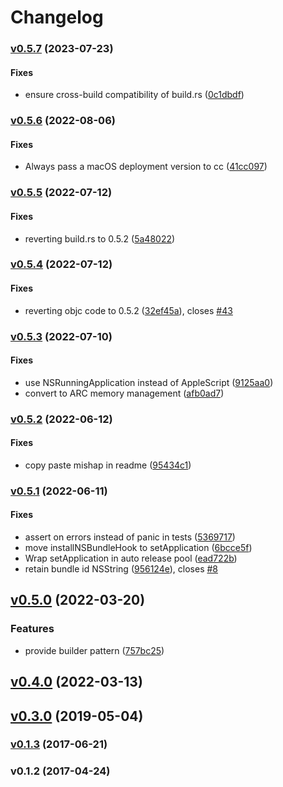 # Changelog

### [v0.5.7](https://github.com/hoodie/mac-notification-sys/compare/v0.5.6...v0.5.7) (2023-07-23)

#### Fixes

* ensure cross-build compatibility of build.rs
([0c1dbdf](https://github.com/hoodie/mac-notification-sys/commit/0c1dbdff92c34eb9189bafaf8683b4da0e63d9fd))

### [v0.5.6](https://github.com/hoodie/mac-notification-sys/compare/v0.5.5...v0.5.6) (2022-08-06)

#### Fixes

* Always pass a macOS deployment version to cc
([41cc097](https://github.com/hoodie/mac-notification-sys/commit/41cc09753b6802c7061ca8c2c7f226f131158dbe))

### [v0.5.5](https://github.com/hoodie/mac-notification-sys/compare/v0.5.4...v0.5.5) (2022-07-12)

#### Fixes

* reverting build.rs to 0.5.2
([5a48022](https://github.com/hoodie/mac-notification-sys/commit/5a480222e459f2d22cf18eb8f5d2b35ed37b105f))

### [v0.5.4](https://github.com/hoodie/mac-notification-sys/compare/v0.5.3...v0.5.4) (2022-07-12)

#### Fixes

* reverting objc code to 0.5.2
([32ef45a](https://github.com/hoodie/mac-notification-sys/commit/32ef45a555a6f716073a3a74080168686e6baac0)),
closes [#43](https://github.com/hoodie/mac-notification-sys/issues/43)

### [v0.5.3](https://github.com/hoodie/mac-notification-sys/compare/v0.5.2...v0.5.3) (2022-07-10)

#### Fixes

* use NSRunningApplication instead of AppleScript
([9125aa0](https://github.com/hoodie/mac-notification-sys/commit/9125aa0144457074efa6fc8872ab9c6e4a592021))
* convert to ARC memory management
([afb0ad7](https://github.com/hoodie/mac-notification-sys/commit/afb0ad77875475bd7d26411bdafd6cf230eff930))

### [v0.5.2](https://github.com/hoodie/mac-notification-sys/compare/v0.5.1...v0.5.2) (2022-06-12)

#### Fixes

* copy paste mishap in readme
([95434c1](https://github.com/hoodie/mac-notification-sys/commit/95434c18a9bbad3d4a5b14888383332d0e77d587))

### [v0.5.1](https://github.com/hoodie/mac-notification-sys/compare/v0.5.0...v0.5.1) (2022-06-11)

#### Fixes

* assert on errors instead of panic in tests
([5369717](https://github.com/hoodie/mac-notification-sys/commit/536971757ef395dd39613f3966569d96eb4eac06))
* move installNSBundleHook to setApplication
([6bcce5f](https://github.com/hoodie/mac-notification-sys/commit/6bcce5f194425667997bfc255cbf54f0ecfda89c))
* Wrap setApplication in auto release pool
([ead722b](https://github.com/hoodie/mac-notification-sys/commit/ead722bad1e1c76846f84d08594a7764c6f48f2d))
* retain bundle id NSString
([956124e](https://github.com/hoodie/mac-notification-sys/commit/956124e79a3ecb2605272ab7d42f75fc5a70860d)),
closes [#8](https://github.com/hoodie/mac-notification-sys/issues/8)

## [v0.5.0](https://github.com/hoodie/mac-notification-sys/compare/v0.4.0...v0.5.0) (2022-03-20)

### Features

* provide builder pattern
([757bc25](https://github.com/hoodie/mac-notification-sys/commit/757bc256ce139eed8b90691296182562082e522e))

## [v0.4.0](https://github.com/hoodie/mac-notification-sys/compare/v0.3.0...v0.4.0) (2022-03-13)

## [v0.3.0](https://github.com/hoodie/mac-notification-sys/compare/v0.1.3...v0.3.0) (2019-05-04)

### [v0.1.3](https://github.com/hoodie/mac-notification-sys/compare/v0.1.2...v0.1.3) (2017-06-21)

### v0.1.2 (2017-04-24)
